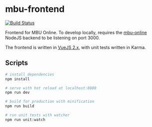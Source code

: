 # mbu-frontend
[![Build Status](https://travis-ci.org/dmurtari/mbu-frontend.svg?branch=master)](https://travis-ci.org/dmurtari/mbu-frontend)

Frontend for MBU Online. To develop locally, requires the [mbu-online](https://www.github.com/dmurtari/mbu-online)
NodeJS backend to be listening on port 3000.

The frontend is written in [VueJS 2.x](https://vuejs.org/), with unit tests written in Karma.

## Scripts

``` bash
# install dependencies
npm install

# serve with hot reload at localhost:8080
npm run dev

# build for production with minification
npm run build

# run unit tests with watcher
npm run unit:watch
```
